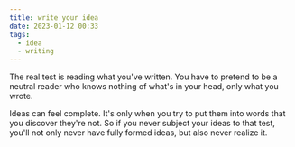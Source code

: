 ```yaml
---
title: write your idea
date: 2023-01-12 00:33
tags:
  - idea
  - writing
---
```


The real test is reading what you've written. You have to pretend to be a neutral reader who knows nothing of what's in your head, only what you wrote.

Ideas can feel complete. It's only when you try to put them into words that you discover they're not. So if you never subject your ideas to that test, you'll not only never have fully formed ideas, but also never realize it.
